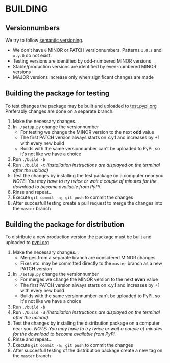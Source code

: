 # BUILDING

## Versionnumbers

We try to follow [semantic versioning](https://semver.org).
- We don't have `0` MINOR or PATCH versionnumbers. Patterns `x.0.z` and `x.y.0` do not exist. 
- Testing versions are identified by odd-numbered MINOR versions
- Stable/production versions are identified by even-numbered MINOR versions
- MAJOR versions increase only when significant changes are made 

## Building the package for testing

To test changes the package may be built and uploaded to [test.pypi.org](https://test.pypi.org)
Preferably changes are done on a separate branch.

1. Make the necessary changes...
2. In `./setup.py` change the versionnumber
   - For testing we change the MINOR version to the next **odd** value
   - The first PATCH version always starts on x.y.1 and increases by +1 with every new build 
   - Builds with the same versionnumber can't be uploaded to PyPi, so it's not like we have a choice
3. Run `./build -b`
4. Run `./build -t`  *(installation instructions are displayed on the terminal after the upload)*
5. Test the changes by installing the test package on a computer near you. *NOTE: You may have to try twice or wait a couple of minutes for the download to become available from PyPi.*
6. Rinse and repeat...
7. Execute `git commit -a; git push` to commit the changes
8. After succesfull testing create a pull request to merge the changes into the `master` branch

## Building the package for distribution

To distribute a new production version the package must be built and uploaded to [pypi.org](https://pypi.org)

1. Make the necessary changes...
   - Merges from a separate branch are considered MINOR changes
   - Fixes etc. may be committed directly to the `master` branch as a new PATCH version
2. In `./setup.py` change the versionnumber
   - For merges we change the MINOR version to the next **even** value
   - The first PATCH version always starts on x.y.1 and increases by +1 with every new build
   - Builds with the same versionnumber can't be uploaded to PyPi, so it's not like we have a choice
3. Run `./build -b`
4. Run `./build -d`  *(installation instructions are displayed on the terminal after the upload)*
5. Test the changes by installing the distribution package on a computer near you. *NOTE: You may have to try twice or wait a couple of minutes for the download to become available from PyPi.*
6. Rinse and repeat...
7. Execute `git commit -a; git push` to commit the changes
8. After succesfull testing of the distribution package create a new tag on the `master` branch
